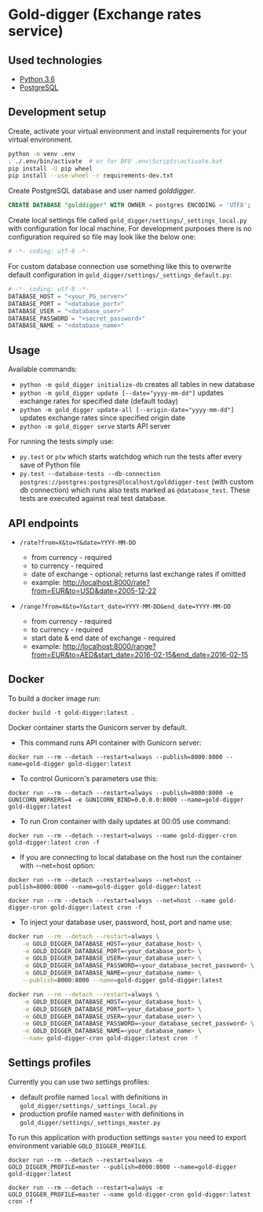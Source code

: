 # Gold-digger (Exchange rates service)


## Used technologies
 - [Python 3.6](https://www.python.org/)
 - [PostgreSQL](http://www.postgresql.org/)


## Development setup

Create, activate your virtual environment and install requirements for your virtual environment.

```sh
python -m venv .env
. ./.env/bin/activate  # or for BFU .env\Scripts\activate.bat
pip install -U pip wheel
pip install --use-wheel -r requirements-dev.txt
```

Create PostgreSQL database and user named *golddigger*.

```sql
CREATE DATABASE "golddigger" WITH OWNER = postgres ENCODING = 'UTF8';
```

Create local settings file called `gold_digger/settings/_settings_local.py` with configuration for local machine.
For development purposes there is no configuration required so file may look like the below one:

```python
# -*- coding: utf-8 -*-
```

For custom database connection use something like this to overwrite default configuration in `gold_digger/settings/_settings_default.py`:

```python
# -*- coding: utf-8 -*-
DATABASE_HOST = "<your_PG_server>"
DATABASE_PORT = "<database_port>"
DATABASE_USER = "<database_user>"
DATABASE_PASSWORD = "<secret_password>"
DATABASE_NAME = "<database_name>"
```


## Usage
Available commands:

* `python -m gold_digger initialize-db` creates all tables in new database
* `python -m gold_digger update [--date="yyyy-mm-dd"]` updates exchange rates for specified date (default today)
* `python -m gold_digger update-all [--origin-date="yyyy-mm-dd"]` updates exchange rates since specified origin date
* `python -m gold_digger serve` starts API server

For running the tests simply use:
* `py.test` or `ptw` which starts watchdog which run the tests after every save of Python file
* `py.test --database-tests --db-connection postgres://postgres:postgres@localhost/golddigger-test` (with custom db connection) which runs also tests marked as `@database_test`.
 These tests are executed against real test database.


## API endpoints

* `/rate?from=X&to=Y&date=YYYY-MM-DD`
    * from currency - required
    * to currency - required
    * date of exchange - optional; returns last exchange rates if omitted
    * example: [http://localhost:8000/rate?from=EUR&to=USD&date=2005-12-22](http://localhost:8000/rate?from=EUR&to=USD&date=2005-12-22)

* `/range?from=X&to=Y&start_date=YYYY-MM-DD&end_date=YYYY-MM-DD`
    * from currency - required
    * to currency - required
    * start date & end date of exchange - required
    * example: [http://localhost:8000/range?from=EUR&to=AED&start_date=2016-02-15&end_date=2016-02-15](http://localhost:8000/range?from=EUR&to=AED&start_date=2016-02-15&end_date=2016-02-15)


## Docker

To build a docker image run:

`docker build -t gold-digger:latest .`

Docker container starts the Gunicorn server by default.

* This command runs API container with Gunicorn server:

`docker run --rm --detach --restart=always --publish=8000:8000 --name=gold-digger gold-digger:latest`

* To control Gunicorn's parameters use this:

`docker run --rm --detach --restart=always --publish=8000:8000 -e GUNICORN_WORKERS=4 -e GUNICORN_BIND=0.0.0.0:8000 --name=gold-digger gold-digger:latest`

* To run Cron container with daily updates at 00:05 use command:

`docker run --rm --detach --restart=always --name gold-digger-cron gold-digger:latest cron -f`

* If you are connecting to local database on the host run the container with --net=host option:

`docker run --rm --detach --restart=always --net=host --publish=8000:8000 --name=gold-digger gold-digger:latest`

`docker run --rm --detach --restart=always --net=host --name gold-digger-cron gold-digger:latest cron -f`

* To inject your database user, password, host, port and name use:

```bash
docker run --rm --detach --restart=always \
    -e GOLD_DIGGER_DATABASE_HOST=<your_database_host> \
    -e GOLD_DIGGER_DATABASE_PORT=<your_database_port> \
    -e GOLD_DIGGER_DATABASE_USER=<your_database_user> \
    -e GOLD_DIGGER_DATABASE_PASSWORD=<your_database_secret_password> \
    -e GOLD_DIGGER_DATABASE_NAME=<your_database_name> \
    --publish=8000:8000 --name=gold-digger gold-digger:latest
```

```bash
docker run --rm --detach --restart=always \
    -e GOLD_DIGGER_DATABASE_HOST=<your_database_host> \
    -e GOLD_DIGGER_DATABASE_PORT=<your_database_port> \
    -e GOLD_DIGGER_DATABASE_USER=<your_database_user> \
    -e GOLD_DIGGER_DATABASE_PASSWORD=<your_database_secret_password> \
    -e GOLD_DIGGER_DATABASE_NAME=<your_database_name> \
    --name gold-digger-cron gold-digger:latest cron -f
```


## Settings profiles

Currently you can use two settings profiles:

* default profile named `local` with definitions in `gold_digger/settings/_settings_local.py`
* production profile named `master` with definitions in `gold_digger/settings/_settings_master.py`

To run this application with production settings `master`  you need to export environment variable `GOLD_DIGGER_PROFILE`.

`docker run --rm --detach --restart=always -e GOLD_DIGGER_PROFILE=master --publish=8000:8000 --name=gold-digger gold-digger:latest`

`docker run --rm --detach --restart=always -e GOLD_DIGGER_PROFILE=master --name gold-digger-cron gold-digger:latest cron -f`
